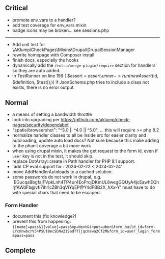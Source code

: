 ## Critical

- promote env_vars to a handler?
- add test coverage for env_vars mixin
- badge icons may be broken... see sessions.php

---

- Add unit test for \AKlump\CheckPages\Mixins\Drupal\DrupalSessionManager
- rewrite homepage with Composer install
- finish docs, especially the hooks
- dynamically add the `/extra/merge-plugin/require` section for handlers so they are auto added.
- in TestRunner on line 196 ( $assert = $assert_runner->run(new Assert($id, $definition, $test));)) if JsonSchema.php tries to include a class not exists, there is no error output.

## Normal

- a means of setting a bandwidth throttle
- look into upgrading per https://github.com/aklump/check-pages/security/dependabot
- "spatie/browsershot": "^3.0 || ^4.0 || ^5.0", ... this will require >= php 8.2
- normalize handler classes to all be inside src for easier clarity and autoloading, update auto load docs? Not sure because this make adding to the phunit coverage a bit more work
- when using drupal mixin, it makes the get request to the form id, even if `user` key is not in the test, it should skip.
- replace DotArray::create in Path handler for PHP 8.1 support.
- 'add CP eval support for : 2024-02-22 < 2024-02-24'
- move AddHandlerAutoloads to a cached solution.
- some passwords do not work in drupal, e.g. 'EGucqaBbgfajFVpkLnh4TP4ur4EoPrqjDKmUL8wegGQUyA4jcEawhEQhrjfAWdFb@vfi7ihr!cZBh3qViYqEP@Y4dFBB2X_hXx-Y' must have to do with special chars that need to be escaped.

### Form Handler

- document this (fix knowledge?)
- prevent this from happening: `1[name]=pass&1[value]=pass&op=Next&input=uber&form_build_id=form-EYcmhwbcrV34PSUt8ecSDNw21SadTTljqcmswa2Cf2M&form_id=user_login_form&pass=pass`

## Complete
